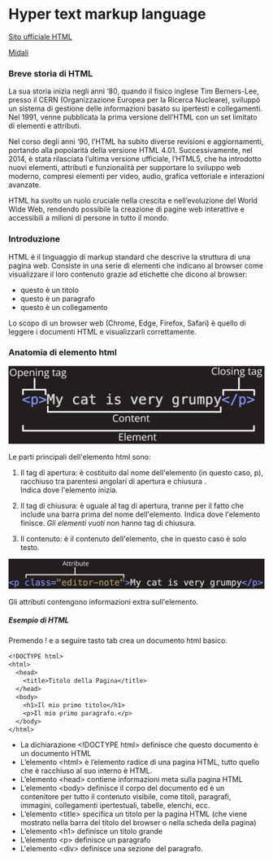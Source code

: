 # Hyper text markup language

[Sito ufficiale HTML](https://html.spec.whatwg.org/ "Sito Ufficiale")

[Midali](https://codegrind.it/documentazione/html/elementi)

### Breve storia di HTML

La sua storia inizia negli anni ‘80, quando il fisico inglese Tim Berners-Lee, presso il CERN (Organizzazione Europea per la Ricerca Nucleare), sviluppò un sistema di gestione delle informazioni basato su ipertesti e collegamenti. Nel 1991, venne pubblicata la prima versione dell’HTML con un set limitato di elementi e attributi.

Nel corso degli anni ‘90, l’HTML ha subito diverse revisioni e aggiornamenti, portando alla popolarità della versione HTML 4.01. Successivamente, nel 2014, è stata rilasciata l’ultima versione ufficiale, l’HTML5, che ha introdotto nuovi elementi, attributi e funzionalità per supportare lo sviluppo web moderno, compresi elementi per video, audio, grafica vettoriale e interazioni avanzate.

HTML ha svolto un ruolo cruciale nella crescita e nell’evoluzione del World Wide Web, rendendo possibile la creazione di pagine web interattive e accessibili a milioni di persone in tutto il mondo.

### Introduzione

HTML è il linguaggio di markup standard che descrive la struttura di una pagina web. Consiste in una serie di elementi che indicano al browser come visualizzare il loro contenuto grazie ad etichette che dicono al browser:

- questo è un titolo
- questo è un paragrafo
- questo è un collegamento

Lo scopo di un browser web (Chrome, Edge, Firefox, Safari) è quello di leggere i documenti HTML e visualizzarli correttamente.

### Anatomia di elemento html

![alt text](../images/anatomia-html.jpg)

Le parti principali dell'elemento html sono:

1. Il tag di apertura: è costituito dal nome dell'elemento (in questo caso, p), racchiuso tra parentesi angolari di apertura e chiusura .<br>Indica dove l'elemento inizia.

2. Il tag di chiusura: è uguale al tag di apertura, tranne per il fatto che include una barra prima del nome dell'elemento. Indica dove l'elemento finisce. _Gli elementi vuoti_ non hanno tag di chiusura.

3. Il contenuto: è il contenuto dell'elemento, che in questo caso è solo testo.

![alt text](../images/anatomia1-html.jpg)

Gli attributi contengono informazioni extra sull'elemento.

##### Esempio di HTML

Premendo ! e a seguire tasto tab crea un documento html basico.

```
<!DOCTYPE html>
<html>
  <head>
    <title>Titolo della Pagina</title>
  </head>
  <body>
    <h1>Il mio primo titolo</h1>
    <p>Il mio primo paragrafo.</p>
  </body>
</html>
```

- La dichiarazione \<!DOCTYPE html> definisce che questo documento è un documento HTML
- L’elemento \<html></html> è l’elemento radice di una pagina HTML, tutto quello che è racchiuso al suo interno è HTML.
- L’elemento \<head> contiene informazioni meta sulla pagina HTML
- L’elemento \<body></body> definisce il corpo del documento ed è un contenitore per tutto il contenuto visibile, come titoli, paragrafi, immagini, collegamenti ipertestuali, tabelle, elenchi, ecc.
- L’elemento \<title> specifica un titolo per la pagina HTML (che viene mostrato nella barra del titolo del browser o nella scheda della pagina)
- L’elemento \<h1> definisce un titolo grande
- L’elemento \<p> definisce un paragrafo
- L'elemento \<div> definisce una sezione del paragrafo.
